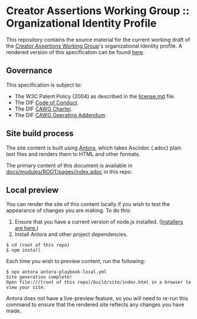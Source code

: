 # Creator Assertions Working Group :: Organizational Identity Profile

This repository contains the source material for the current working draft of the [Creator Assertions Working Group](https://cawg.io/)'s organizational identity profile. A rendered version of this specification can be found [here](https://cawg.io/specs/organizational-identity-profile/draft).

## Governance

This specification is subject to:

* The W3C Patent Policy (2004) as described in the [license.md](./license.md) file.
* The DIF [Code of Conduct](https://bit.ly/DIF_code_of_conduct).
* The DIF [CAWG Charter](https://github.com/decentralized-identity/org/blob/main/Org%20documents/WG%20documents/DIF_CAWG_WG_charter_v1.pdf).
* The DIF [CAWG Operating Addendum](https://github.com/decentralized-identity/org/blob/main/Org%20documents/WG%20documents/DIF_CAWG_WG_Operating_Addendum_v1.pdf).

## Site build process

The site content is built using [Antora](https://antora.org), which takes Asciidoc (.adoc) plain text files and renders them to HTML and other formats.

The primary content of this document is available in [docs/modules/ROOT/pages/index.adoc](https://github.com/decentralized-identity/cawg-identity-assertion/blob/main/docs/modules/ROOT/pages/index.adoc) in this repo.

## Local preview

You can render the site of this content locally if you wish to test the appearance of changes you are making. To do this:

1. Ensure that you have a current version of node.js installed. ([Installers are here.](https://nodejs.org/en/download/))
2. Install Antora and other project dependencies.

```
$ cd (root of this repo)
$ npm install
```

Each time you wish to preview content, run the following:

```
$ npx antora antora-playbook-local.yml
Site generation complete!
Open file:///(root of this repo)/build/site/index.html in a browser to view your site.
```

Antora does not have a live-preview feature, so you will need to re-run this command to ensure that the rendered site reflects any changes you have made.
